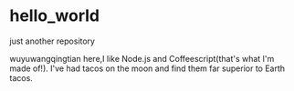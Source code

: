 # hello_world
just another repository

wuyuwangqingtian here,I like Node.js and Coffeescript(that's what I'm made of!).
I've had tacos on the moon and find them far superior to Earth tacos.
